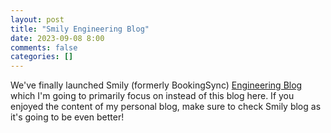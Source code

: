 ```yaml
---
layout: post
title: "Smily Engineering Blog"
date: 2023-09-08 8:00
comments: false
categories: []
---
```


We've finally launched Smily (formerly BookingSync) <a class="force-link-color" href="https://www.smily.com/en/engineering/blog" page="_blank">Engineering Blog</a> which I'm going to primarily focus on instead of this blog here. If you enjoyed the content of my personal blog, make sure to check Smily blog as it's going to be even better!
